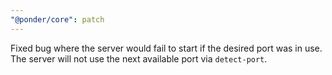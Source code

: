 ```yaml
---
"@ponder/core": patch
---
```


Fixed bug where the server would fail to start if the desired port was in use. The server will not use the next available port via `detect-port`.
